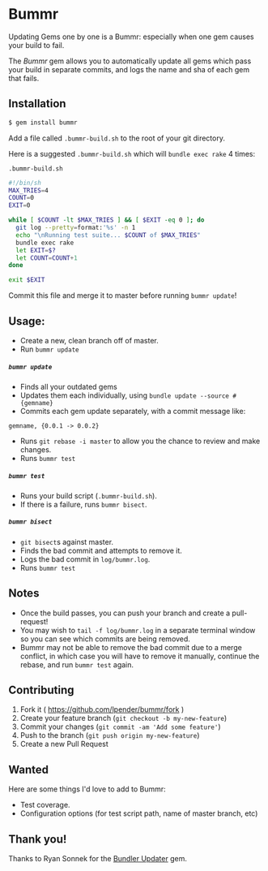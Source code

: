 # Bummr

Updating Gems one by one is a Bummr: especially when one gem causes your build
to fail.

The *Bummr* gem allows you to automatically update all gems which pass your
build in separate commits, and logs the name and sha of each gem that fails.

## Installation

```bash
$ gem install bummr
```

Add a file called `.bummr-build.sh` to the root of your git directory.

Here is a suggested `.bummr-build.sh` which will `bundle exec rake` 4 times:

`.bummr-build.sh`

```bash
#!/bin/sh
MAX_TRIES=4
COUNT=0
EXIT=0

while [ $COUNT -lt $MAX_TRIES ] && [ $EXIT -eq 0 ]; do
  git log --pretty=format:'%s' -n 1
  echo "\nRunning test suite... $COUNT of $MAX_TRIES"
  bundle exec rake
  let EXIT=$?
  let COUNT=COUNT+1
done

exit $EXIT
```

Commit this file and merge it to master before running `bummr update`!

## Usage:

- Create a new, clean branch off of master.
- Run `bummr update`

##### `bummr update`

- Finds all your outdated gems
- Updates them each individually, using `bundle update --source #{gemname}`
- Commits each gem update separately, with a commit message like:

`gemname, {0.0.1 -> 0.0.2}`

- Runs `git rebase -i master` to allow you the chance to review and make changes.
- Runs `bummr test`

##### `bummr test`

- Runs your build script (`.bummr-build.sh`).
- If there is a failure, runs `bummr bisect`.

##### `bummr bisect`

- `git bisect`s against master.
- Finds the bad commit and attempts to remove it.
- Logs the bad commit in `log/bummr.log`.
- Runs `bummr test`

## Notes

- Once the build passes, you can push your branch and create a pull-request!
- You may wish to `tail -f log/bummr.log` in a separate terminal window so you
  can see which commits are being removed.
- Bummr may not be able to remove the bad commit due to a merge conflict, in
  which case you will have to remove it manually, continue the rebase, and
  run `bummr test` again.

## Contributing

1. Fork it ( https://github.com/lpender/bummr/fork )
2. Create your feature branch (`git checkout -b my-new-feature`)
3. Commit your changes (`git commit -am 'Add some feature'`)
4. Push to the branch (`git push origin my-new-feature`)
5. Create a new Pull Request

## Wanted

Here are some things I'd love to add to Bummr:

- Test coverage.
- Configuration options (for test script path, name of master branch, etc)

## Thank you!

Thanks to Ryan Sonnek for the [Bundler
Updater](https://github.com/wireframe/bundler-updater) gem.
